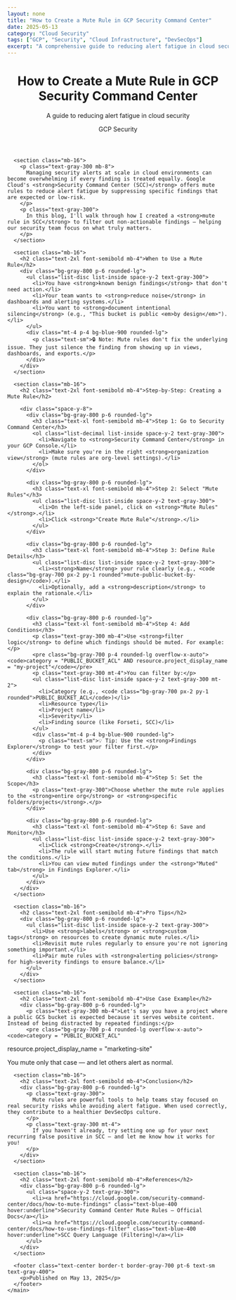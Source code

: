 ```yaml
---
layout: none
title: "How to Create a Mute Rule in GCP Security Command Center"
date: 2025-05-13
category: "Cloud Security"
tags: ["GCP", "Security", "Cloud Infrastructure", "DevSecOps"]
excerpt: "A comprehensive guide to reducing alert fatigue in cloud security by creating mute rules in Google Cloud's Security Command Center. Includes step-by-step instructions and best practices for managing security alerts at scale."
---
```


<html lang="en">
  <head>
    <meta charset="UTF-8" />
    <meta name="viewport" content="width=device-width, initial-scale=1.0" />
    <title>How to Create a Mute Rule in GCP Security Command Center</title>
    <script src="https://cdn.tailwindcss.com"></script>
    <link rel="stylesheet" href="https://cdnjs.cloudflare.com/ajax/libs/font-awesome/6.0.0/css/all.min.css" />
  </head>
  <body class="bg-gray-900 text-white font-sans">
    <main class="max-w-4xl mx-auto px-4 py-12">
      <header class="text-center mb-16">
        <div class="flex items-center justify-center gap-4 mb-4">
          <a href="/" class="text-gray-300 hover:text-white transition-colors">
            <i class="fas fa-arrow-left text-2xl"></i>
          </a>
          <h1 class="text-4xl md:text-5xl font-bold m-0">
            How to Create a Mute Rule in GCP Security Command Center
          </h1>
        </div>
        <p class="text-lg md:text-xl text-gray-300">
          A guide to reducing alert fatigue in cloud security
        </p>
        <div class="mt-6">
          <span class="inline-block px-4 py-2 bg-blue-600 rounded-lg text-sm">GCP</span>
          <span class="inline-block px-4 py-2 bg-blue-600 rounded-lg text-sm ml-2">Security</span>
        </div>
      </header>

      <section class="mb-16">
        <p class="text-gray-300 mb-8">
          Managing security alerts at scale in cloud environments can become overwhelming if every finding is treated equally. Google Cloud's <strong>Security Command Center (SCC)</strong> offers mute rules to reduce alert fatigue by suppressing specific findings that are expected or low-risk.
        </p>
        <p class="text-gray-300">
          In this blog, I'll walk through how I created a <strong>mute rule in SCC</strong> to filter out non-actionable findings — helping our security team focus on what truly matters.
        </p>
      </section>

      <section class="mb-16">
        <h2 class="text-2xl font-semibold mb-4">When to Use a Mute Rule</h2>
        <div class="bg-gray-800 p-6 rounded-lg">
          <ul class="list-disc list-inside space-y-2 text-gray-300">
            <li>You have <strong>known benign findings</strong> that don't need action.</li>
            <li>Your team wants to <strong>reduce noise</strong> in dashboards and alerting systems.</li>
            <li>You want to <strong>document intentional silencing</strong> (e.g., "This bucket is public <em>by design</em>").</li>
          </ul>
          <div class="mt-4 p-4 bg-blue-900 rounded-lg">
            <p class="text-sm">🔒 Note: Mute rules don't fix the underlying issue. They just silence the finding from showing up in views, dashboards, and exports.</p>
          </div>
        </div>
      </section>

      <section class="mb-16">
        <h2 class="text-2xl font-semibold mb-4">Step-by-Step: Creating a Mute Rule</h2>
        
        <div class="space-y-8">
          <div class="bg-gray-800 p-6 rounded-lg">
            <h3 class="text-xl font-semibold mb-4">Step 1: Go to Security Command Center</h3>
            <ol class="list-decimal list-inside space-y-2 text-gray-300">
              <li>Navigate to <strong>Security Command Center</strong> in your GCP Console.</li>
              <li>Make sure you're in the right <strong>organization view</strong> (mute rules are org-level settings).</li>
            </ol>
          </div>

          <div class="bg-gray-800 p-6 rounded-lg">
            <h3 class="text-xl font-semibold mb-4">Step 2: Select "Mute Rules"</h3>
            <ul class="list-disc list-inside space-y-2 text-gray-300">
              <li>On the left-side panel, click on <strong>"Mute Rules"</strong>.</li>
              <li>Click <strong>"Create Mute Rule"</strong>.</li>
            </ul>
          </div>

          <div class="bg-gray-800 p-6 rounded-lg">
            <h3 class="text-xl font-semibold mb-4">Step 3: Define Rule Details</h3>
            <ul class="list-disc list-inside space-y-2 text-gray-300">
              <li><strong>Name</strong> your rule clearly (e.g., <code class="bg-gray-700 px-2 py-1 rounded">mute-public-bucket-by-design</code>).</li>
              <li>Optionally, add a <strong>description</strong> to explain the rationale.</li>
            </ul>
          </div>

          <div class="bg-gray-800 p-6 rounded-lg">
            <h3 class="text-xl font-semibold mb-4">Step 4: Add Conditions</h3>
            <p class="text-gray-300 mb-4">Use <strong>filter logic</strong> to define which findings should be muted. For example:</p>
            <pre class="bg-gray-700 p-4 rounded-lg overflow-x-auto"><code>category = "PUBLIC_BUCKET_ACL" AND resource.project_display_name = "my-project"</code></pre>
            <p class="text-gray-300 mt-4">You can filter by:</p>
            <ul class="list-disc list-inside space-y-2 text-gray-300 mt-2">
              <li>Category (e.g., <code class="bg-gray-700 px-2 py-1 rounded">PUBLIC_BUCKET_ACL</code>)</li>
              <li>Resource type</li>
              <li>Project name</li>
              <li>Severity</li>
              <li>Finding source (like Forseti, SCC)</li>
            </ul>
            <div class="mt-4 p-4 bg-blue-900 rounded-lg">
              <p class="text-sm">💡 Tip: Use the <strong>Findings Explorer</strong> to test your filter first.</p>
            </div>
          </div>

          <div class="bg-gray-800 p-6 rounded-lg">
            <h3 class="text-xl font-semibold mb-4">Step 5: Set the Scope</h3>
            <p class="text-gray-300">Choose whether the mute rule applies to the <strong>entire org</strong> or <strong>specific folders/projects</strong>.</p>
          </div>

          <div class="bg-gray-800 p-6 rounded-lg">
            <h3 class="text-xl font-semibold mb-4">Step 6: Save and Monitor</h3>
            <ul class="list-disc list-inside space-y-2 text-gray-300">
              <li>Click <strong>Create</strong>.</li>
              <li>The rule will start muting future findings that match the conditions.</li>
              <li>You can view muted findings under the <strong>"Muted" tab</strong> in Findings Explorer.</li>
            </ul>
          </div>
        </div>
      </section>

      <section class="mb-16">
        <h2 class="text-2xl font-semibold mb-4">Pro Tips</h2>
        <div class="bg-gray-800 p-6 rounded-lg">
          <ul class="list-disc list-inside space-y-2 text-gray-300">
            <li>Use <strong>labels</strong> or <strong>custom tags</strong> on resources to create dynamic mute rules.</li>
            <li>Revisit mute rules regularly to ensure you're not ignoring something important.</li>
            <li>Pair mute rules with <strong>alerting policies</strong> for high-severity findings to ensure balance.</li>
          </ul>
        </div>
      </section>

      <section class="mb-16">
        <h2 class="text-2xl font-semibold mb-4">Use Case Example</h2>
        <div class="bg-gray-800 p-6 rounded-lg">
          <p class="text-gray-300 mb-4">Let's say you have a project where a public GCS bucket is expected because it serves website content. Instead of being distracted by repeated findings:</p>
          <pre class="bg-gray-700 p-4 rounded-lg overflow-x-auto"><code>category = "PUBLIC_BUCKET_ACL"
resource.project_display_name = "marketing-site"</code></pre>
          <p class="text-gray-300 mt-4">You mute only that case — and let others alert as normal.</p>
        </div>
      </section>

      <section class="mb-16">
        <h2 class="text-2xl font-semibold mb-4">Conclusion</h2>
        <div class="bg-gray-800 p-6 rounded-lg">
          <p class="text-gray-300">
            Mute rules are powerful tools to help teams stay focused on real security risks while avoiding alert fatigue. When used correctly, they contribute to a healthier DevSecOps culture.
          </p>
          <p class="text-gray-300 mt-4">
            If you haven't already, try setting one up for your next recurring false positive in SCC — and let me know how it works for you!
          </p>
        </div>
      </section>

      <section class="mb-16">
        <h2 class="text-2xl font-semibold mb-4">References</h2>
        <div class="bg-gray-800 p-6 rounded-lg">
          <ul class="space-y-2 text-gray-300">
            <li><a href="https://cloud.google.com/security-command-center/docs/how-to-mute-findings" class="text-blue-400 hover:underline">Security Command Center Mute Rules – Official Docs</a></li>
            <li><a href="https://cloud.google.com/security-command-center/docs/how-to-use-findings-filter" class="text-blue-400 hover:underline">SCC Query Language (Filtering)</a></li>
          </ul>
        </div>
      </section>

      <footer class="text-center border-t border-gray-700 pt-6 text-sm text-gray-400">
        <p>Published on May 13, 2025</p>
      </footer>
    </main>
  </body>
</html>

